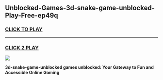 
## Unblocked-Games-3d-snake-game-unblocked-Play-Free-ep49q
<h3>
<a href="https://premium76.site?title=3d-snake-game-unblocked&ref=20A">CLICK TO PLAY</a></h3>
<hr>

<h3>
<a href="https://premium76.site?title=3d-snake-game-unblocked&ref=20A">CLICK 2 PLAY</a>
  
</h3>

<a href="https://premium76.site?title=3d-snake-game-unblocked&ref=20A"><img src="https://clearcache.store/games.png"></a>


**3d-snake-game-unblocked games unblocked: Your Gateway to Fun and Accessible Online Gaming**
